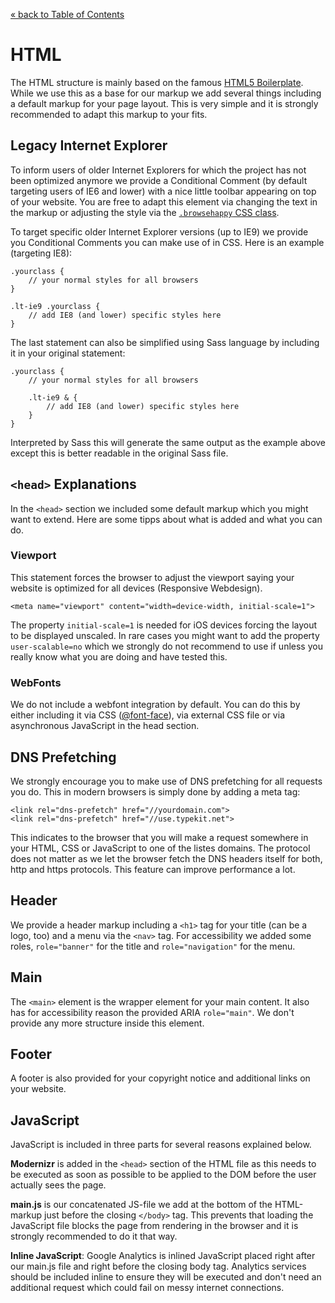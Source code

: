 [&laquo; back to Table of Contents](TOC.md)

# HTML

The HTML structure is mainly based on the famous [HTML5 Boilerplate](http://html5boilerplate.com/). While we use this as a base for our markup we add several things including a default markup for your page layout. This is very simple and it is strongly recommended to adapt this markup to your fits.

## Legacy Internet Explorer

To inform users of older Internet Explorers for which the project has not been optimized anymore we provide a Conditional Comment (by default targeting users of IE6 and lower) with a nice little toolbar appearing on top of your website. You are free to adapt this element via changing the text in the markup or adjusting the style via the [`.browsehappy` CSS class](../scss/page/_base.scss#L:85).

To target specific older Internet Explorer versions (up to IE9) we provide you Conditional Comments	you can make use of in CSS. Here is an example (targeting IE8):

	.yourclass {
		// your normal styles for all browsers
	}

	.lt-ie9 .yourclass {
		// add IE8 (and lower) specific styles here
	}

The last statement can also be simplified using Sass language by including it in your original statement:

	.yourclass {
		// your normal styles for all browsers

		.lt-ie9 & {
			// add IE8 (and lower) specific styles here
		}
	}

Interpreted by Sass this will generate the same output as the example above except this is better readable in the original Sass file.

## `<head>` Explanations

In the `<head>` section we included some default markup which you might want to extend. Here are some tipps about what is added and what you can do.

### Viewport

This statement forces the browser to adjust the viewport saying your website is optimized for all devices (Responsive Webdesign).

	<meta name="viewport" content="width=device-width, initial-scale=1">

The property `initial-scale=1` is needed for iOS devices forcing the layout to be displayed unscaled. In rare cases you might want to add the property `user-scalable=no` which we strongly do not recommend to use if unless you really know what you are doing and have tested this.

### WebFonts

We do not include a webfont integration by default. You can do this by either including it via CSS ([@font-face]()), via external CSS file or via asynchronous JavaScript in the head section.

## DNS Prefetching

We strongly encourage you to make use of DNS prefetching for all requests you do. This in modern browsers is simply done by adding a meta tag:

	<link rel="dns-prefetch" href="//yourdomain.com">
	<link rel="dns-prefetch" href="//use.typekit.net">

This indicates to the browser that you will make a request somewhere in your HTML, CSS or JavaScript to one of the listes domains. The protocol does not matter as we let the browser fetch the DNS headers itself for both, http and https protocols. This feature can improve performance a lot.

## Header

We provide a header markup including a `<h1>` tag for your title (can be a logo, too) and a menu via the `<nav>` tag. For accessibility we added some roles, `role="banner"` for the title and `role="navigation"` for the menu.

## Main

The `<main>` element is the wrapper element for your main content. It also has for accessibility reason the provided ARIA `role="main"`. We don't provide any more structure inside this element.

## Footer

A footer is also provided for your copyright notice and additional links on your website.

## JavaScript

JavaScript is included in three parts for several reasons explained below.

**Modernizr** is added in the `<head>` section of the HTML file as this needs to be executed as soon as possible to be applied to the DOM before the user actually sees the page.

**main.js** is our concatenated JS-file we add at the bottom of the HTML-markup just before the closing `</body>` tag. This prevents that loading the JavaScript file blocks the page from rendering in the browser and it is strongly recommended to do it that way.

**Inline JavaScript**: Google Analytics is inlined JavaScript placed right after our main.js file and right before the closing body tag. Analytics services should be included inline to ensure they will be executed and don't need an additional request which could fail on messy internet connections.
